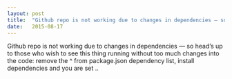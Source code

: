 ```yaml
---
layout:	post
title:	"Github repo is not working due to changes in dependencies — so head’s up to those who wish to see…"
date:	2015-08-17
---
```


  Github repo is not working due to changes in dependencies — so head’s up to those who wish to see this thing running without too much changes into the code: remove the ^ from package.json dependency list, install dependencies and you are set ..

  